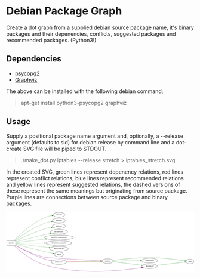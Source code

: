 # Debian Package Graph
Create a dot graph from a supplied debian source package name, it's binary packages and their depenencies,
conflicts, suggested packages and recommended packages. (Python3!)

## Dependencies
* [psycopg2](https://pypi.python.org/pypi/psycopg2)
* [Graphviz](http://www.graphviz.org/)

The above can be installed with the following debian command;
> apt-get install python3-psycopg2 graphviz

## Usage
Supply a positional package name argument and, optionally, a --release argument (defaults to sid) for
debian release by command line and a dot-create SVG file will be piped to STDOUT.
> ./make_dot.py iptables --release stretch > iptables_stretch.svg

In the created SVG, green lines represent depenency relations, red lines represent conflict relations,
blue lines represent recommended relations and yellow lines represent suggested relations, the
dashed versions of these represent the same meanings but originating from source package.
Purple lines are connections between source package and binary packages.

![Example graph](https://raw.githubusercontent.com/jesopo/debian-package-graph/master/example_iptables_stretch.svg)
